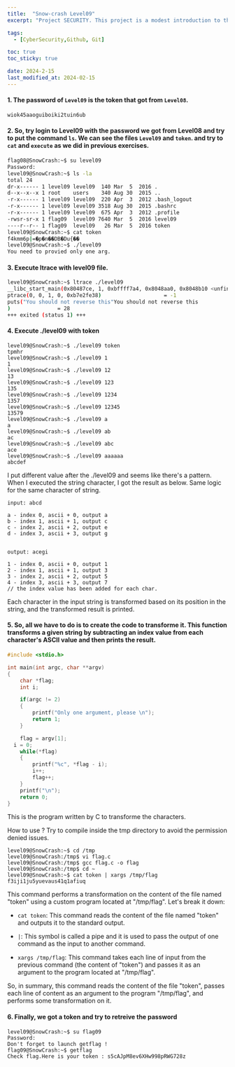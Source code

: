 ```yaml
---
title:  "Snow-crash Level09"
excerpt: "Project SECURITY. This project is a modest introduction to the wide world of cyber security. A world where you’ll have no margin for errors."

tags:
  - [CyberSecurity,Github, Git]

toc: true
toc_sticky: true

date: 2024-2-15
last_modified_at: 2024-02-15
---
```


#### 1. The password of `Level09` is the token that got from `Level08`.

```bash
wiok45aaoguiboiki2tuin6ub
```

#### 2. So, try login to Level09 with the password we got from Level08 and try to put the command `ls`. We can see the files `Level09` and `token`. and try to `cat` and `execute` as we did in previous exercises.

```bash
flag08@SnowCrash:~$ su level09
Password:
level09@SnowCrash:~$ ls -la
total 24
dr-x------ 1 level09 level09  140 Mar  5  2016 .
d--x--x--x 1 root    users    340 Aug 30  2015 ..
-r-x------ 1 level09 level09  220 Apr  3  2012 .bash_logout
-r-x------ 1 level09 level09 3518 Aug 30  2015 .bashrc
-r-x------ 1 level09 level09  675 Apr  3  2012 .profile
-rwsr-sr-x 1 flag09  level09 7640 Mar  5  2016 level09
----r--r-- 1 flag09  level09   26 Mar  5  2016 token
level09@SnowCrash:~$ cat token
f4kmm6p|=�p�n��DB�Du{��
level09@SnowCrash:~$ ./level09
You need to provied only one arg.
```

#### 3. Execute ltrace with level09 file.

```bash
level09@SnowCrash:~$ ltrace ./level09
__libc_start_main(0x80487ce, 1, 0xbffff7a4, 0x8048aa0, 0x8048b10 <unfinished ...>
ptrace(0, 0, 1, 0, 0xb7e2fe38)                    = -1
puts("You should not reverse this"You should not reverse this
)               = 28
+++ exited (status 1) +++
```
#### 4. Execute ./level09 with token

```
level09@SnowCrash:~$ ./level09 token
tpmhr
level09@SnowCrash:~$ ./level09 1
1
level09@SnowCrash:~$ ./level09 12
13
level09@SnowCrash:~$ ./level09 123
135
level09@SnowCrash:~$ ./level09 1234
1357
level09@SnowCrash:~$ ./level09 12345
13579
level09@SnowCrash:~$ ./level09 a
a
level09@SnowCrash:~$ ./level09 ab
ac
level09@SnowCrash:~$ ./level09 abc
ace
level09@SnowCrash:~$ ./level09 aaaaaa
abcdef
```

I put different value after the ./level09 and seems like there's a pattern. When I executed the string character, I got the result as below. Same logic for the same character of string.

```
input: abcd

a - index 0, ascii + 0, output a
b - index 1, ascii + 1, output c
c - index 2, ascii + 2, output e
d - index 3, ascii + 3, output g


output: acegi
```
```
1 - index 0, ascii + 0, output 1
2 - index 1, ascii + 1, output 3
3 - index 2, ascii + 2, output 5
4 - index 3, ascii + 3, output 7
// the index value has been added for each char.
```

Each character in the input string is transformed based on its position in the string, and the transformed result is printed.

#### 5. So, all we have to do is to create the code to transforme it. This function transforms a given string by subtracting an index value from each character's ASCII value and then prints the result. 


```c
#include <stdio.h>

int main(int argc, char **argv)
{
	char *flag;
	int i;

	if(argc != 2)
	{
		printf("Only one argument, please \n");
		return 1;
	}

	flag = argv[1];
  i = 0;
	while(*flag)
	{
		printf("%c", *flag - i);
		i++;
		flag++;
	}
	printf("\n");
	return 0;
}
```

This is the program written by C to transforme the characters.


How to use ? Try to compile inside the tmp directory to avoid the permission denied issues.

```
level09@SnowCrash:~$ cd /tmp
level09@SnowCrash:/tmp$ vi flag.c
level09@SnowCrash:/tmp$ gcc flag.c -o flag
level09@SnowCrash:/tmp$ cd ~
level09@SnowCrash:~$ cat token | xargs /tmp/flag
f3iji1ju5yuevaus41q1afiuq
```
This command performs a transformation on the content of the file named "token" using a custom program located at "/tmp/flag". Let's break it down:

* `cat token`: This command reads the content of the file named "token" and outputs it to the standard output.

* `|`: This symbol is called a pipe and it is used to pass the output of one command as the input to another command.

* `xargs /tmp/flag`: This command takes each line of input from the previous command (the content of "token") and passes it as an argument to the program located at "/tmp/flag".



So, in summary, this command reads the content of the file "token", passes each line of content as an argument to the program "/tmp/flag", and performs some transformation on it. 

#### 6. Finally, we got a token and try to retreive the password

```
level09@SnowCrash:~$ su flag09
Password:
Don't forget to launch getflag !
flag09@SnowCrash:~$ getflag
Check flag.Here is your token : s5cAJpM8ev6XHw998pRWG728z
```
